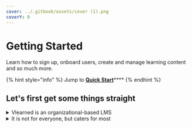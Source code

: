 ```yaml
---
cover: ../.gitbook/assets/cover (1).png
coverY: 0
---
```


# Getting Started

Learn how to sign up, onboard users, create and manage learning content and so much more.

{% hint style="info" %}
Jump to [**Quick Start**](quick-start/)****
{% endhint %}

## Let's first get some things straight

<details>

<summary>Vlearned is an organizational-based LMS</summary>

At the core, Vlearned was tailored with the goal of satisfying most organizational needs. We did this by adopting an **organization-first architecture** throughout the entire lifecycle of the LMS. We don't claim that this strategy is perfect, but we believe that it will help us build the best LMS for you.

</details>

<details>

<summary>It is not for everyone, but caters for most</summary>

We built Vlearned for **Schools**, **Corporate Organizations**, **Private Tutors**, and **NGOs** that are looking to improve their online learning capabilities and provide a more personalized learning experience for their students or employees.

</details>
